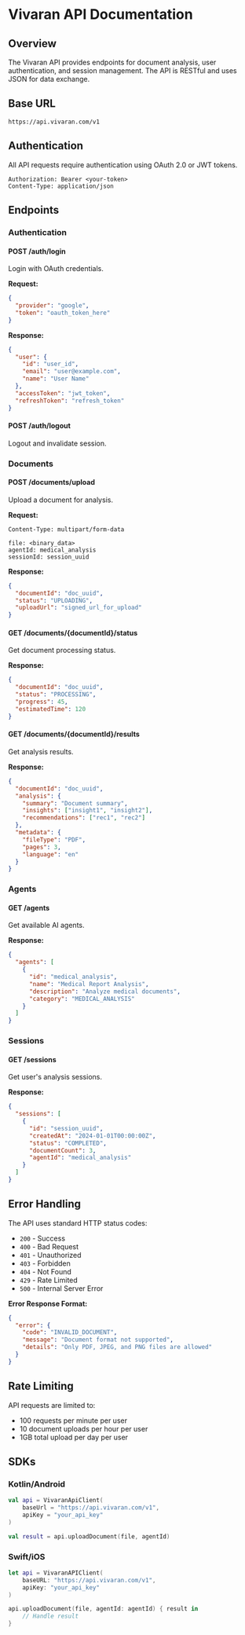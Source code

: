 # Vivaran API Documentation

## Overview

The Vivaran API provides endpoints for document analysis, user authentication, and session management. The API is RESTful and uses JSON for data exchange.

## Base URL
```
https://api.vivaran.com/v1
```

## Authentication

All API requests require authentication using OAuth 2.0 or JWT tokens.

```http
Authorization: Bearer <your-token>
Content-Type: application/json
```

## Endpoints

### Authentication

#### POST /auth/login
Login with OAuth credentials.

**Request:**
```json
{
  "provider": "google",
  "token": "oauth_token_here"
}
```

**Response:**
```json
{
  "user": {
    "id": "user_id",
    "email": "user@example.com",
    "name": "User Name"
  },
  "accessToken": "jwt_token",
  "refreshToken": "refresh_token"
}
```

#### POST /auth/logout
Logout and invalidate session.

### Documents

#### POST /documents/upload
Upload a document for analysis.

**Request:**
```http
Content-Type: multipart/form-data

file: <binary_data>
agentId: medical_analysis
sessionId: session_uuid
```

**Response:**
```json
{
  "documentId": "doc_uuid",
  "status": "UPLOADING",
  "uploadUrl": "signed_url_for_upload"
}
```

#### GET /documents/{documentId}/status
Get document processing status.

**Response:**
```json
{
  "documentId": "doc_uuid",
  "status": "PROCESSING",
  "progress": 45,
  "estimatedTime": 120
}
```

#### GET /documents/{documentId}/results
Get analysis results.

**Response:**
```json
{
  "documentId": "doc_uuid",
  "analysis": {
    "summary": "Document summary",
    "insights": ["insight1", "insight2"],
    "recommendations": ["rec1", "rec2"]
  },
  "metadata": {
    "fileType": "PDF",
    "pages": 3,
    "language": "en"
  }
}
```

### Agents

#### GET /agents
Get available AI agents.

**Response:**
```json
{
  "agents": [
    {
      "id": "medical_analysis",
      "name": "Medical Report Analysis",
      "description": "Analyze medical documents",
      "category": "MEDICAL_ANALYSIS"
    }
  ]
}
```

### Sessions

#### GET /sessions
Get user's analysis sessions.

**Response:**
```json
{
  "sessions": [
    {
      "id": "session_uuid",
      "createdAt": "2024-01-01T00:00:00Z",
      "status": "COMPLETED",
      "documentCount": 3,
      "agentId": "medical_analysis"
    }
  ]
}
```

## Error Handling

The API uses standard HTTP status codes:

- `200` - Success
- `400` - Bad Request
- `401` - Unauthorized
- `403` - Forbidden
- `404` - Not Found
- `429` - Rate Limited
- `500` - Internal Server Error

**Error Response Format:**
```json
{
  "error": {
    "code": "INVALID_DOCUMENT",
    "message": "Document format not supported",
    "details": "Only PDF, JPEG, and PNG files are allowed"
  }
}
```

## Rate Limiting

API requests are limited to:
- 100 requests per minute per user
- 10 document uploads per hour per user
- 1GB total upload per day per user

## SDKs

### Kotlin/Android
```kotlin
val api = VivaranApiClient(
    baseUrl = "https://api.vivaran.com/v1",
    apiKey = "your_api_key"
)

val result = api.uploadDocument(file, agentId)
```

### Swift/iOS
```swift
let api = VivaranAPIClient(
    baseURL: "https://api.vivaran.com/v1",
    apiKey: "your_api_key"
)

api.uploadDocument(file, agentId: agentId) { result in
    // Handle result
}
```